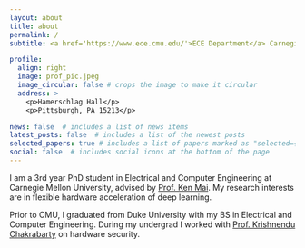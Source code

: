 ```yaml
---
layout: about
title: about
permalink: /
subtitle: <a href='https://www.ece.cmu.edu/'>ECE Department</a> Carnegie Mellon University

profile:
  align: right
  image: prof_pic.jpeg
  image_circular: false # crops the image to make it circular
  address: >
    <p>Hamerschlag Hall</p>
    <p>Pittsburgh, PA 15213</p>

news: false  # includes a list of news items
latest_posts: false  # includes a list of the newest posts
selected_papers: true # includes a list of papers marked as "selected={true}"
social: false  # includes social icons at the bottom of the page
---
```


I am a 3rd year PhD student in Electrical and Computer Engineering at Carnegie Mellon University, advised by [Prof. Ken Mai](https://www.ece.cmu.edu/directory/bios/mai-ken.html). My research interests are in flexible hardware acceleration of deep learning.   

Prior to CMU, I graduated from Duke University with my BS in Electrical and Computer Engineering. During my undergrad I worked with [Prof. Krishnendu Chakrabarty](https://www.linkedin.com/in/krishnendu-chakrabarty-2521186) on hardware security. 